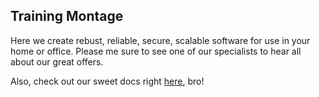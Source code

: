 ## Training Montage

Here we create rebust, reliable, secure, scalable software for use in your home or office.
Please me sure to see one of our specialists to hear all about our great offers.

Also, check out our sweet docs right [here](https://trainingmontage.github.io/test/), bro!
